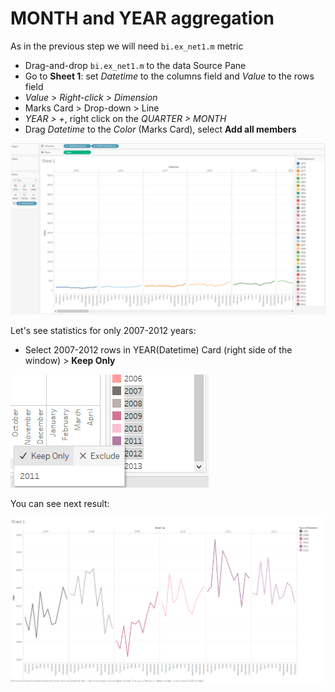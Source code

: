 # MONTH and YEAR aggregation

As in the previous step we will need `bi.ex_net1.m` metric

- Drag-and-drop `bi.ex_net1.m` to the data Source Pane
- Go to **Sheet 1**: set _Datetime_ to the columns field and _Value_ to the rows field
- _Value_ > _Right-click_ > _Dimension_
- Marks Card > Drop-down > Line
- _YEAR > +_, right click on the _QUARTER > MONTH_
- Drag _Datetime_ to the _Color_ (Marks Card), select **Add all members**

![](images/month_and_year.png)

Let's see statistics for only 2007-2012 years:

- Select 2007-2012 rows in YEAR(Datetime) Card (right side of the window) > **Keep Only**

![](images/2007-2012.png)

You can see next result:

![](images/Sheet_1.png)
